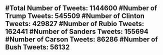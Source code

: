 #Total Number of Tweets: 1144600 
#Number of Trump Tweets: 545509
#Number of Clinton Tweets: 429827
#Number of Rubio Tweets: 162441
#Number of Sanders Tweets: 155694
#Number of Carson Tweets: 86286
#Number of Bush Tweets: 56132
---
